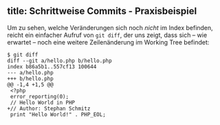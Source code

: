 title: Schrittweise Commits - Praxisbeispiel
---

Um zu sehen, welche Veränderungen sich noch *nicht* im Index befinden,
reicht ein einfacher Aufruf von `git diff`, der uns zeigt, dass sich – wie
erwartet – noch eine weitere Zeilenänderung im Working Tree befindet:

``` 
$ git diff
diff --git a/hello.php b/hello.php
index b86a5b1..557cf13 100644
--- a/hello.php
+++ b/hello.php
@@ -1,4 +1,5 @@
 <?php
 error_reporting(0);
 // Hello World in PHP
+// Author: Stephan Schmitz
 print "Hello World!" . PHP_EOL;
``` 
